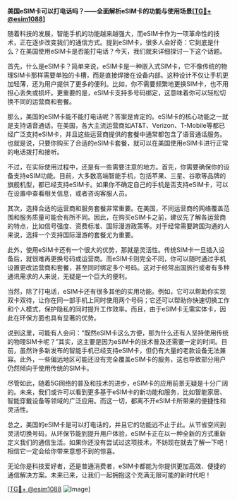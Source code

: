 **美国eSIM卡可以打电话吗？——全面解析eSIM卡的功能与使用场景[[TG💪+ @esim1088](https://t.me/s/esim1088)]**

随着科技的发展，智能手机的功能越来越强大，而eSIM卡作为一项革命性的技术，正在逐步改变我们的通信方式。提到eSIM卡，很多人会好奇：它到底是什么？在美国使用eSIM卡是否能打电话？今天，我们就来详细探讨一下这个话题。

首先，什么是eSIM卡？简单来说，eSIM卡是一种嵌入式SIM卡，它不像传统的物理SIM卡那样需要单独的卡槽，而是直接焊接在设备内部。这种设计不仅让手机更加轻薄，还为用户提供了更多的便利。比如，你不需要频繁地更换SIM卡，也不用担心丢失或损坏。更重要的是，eSIM卡支持多号码绑定，这意味着你可以轻松切换不同的运营商和套餐。

那么，美国的eSIM卡能不能打电话呢？答案是肯定的。eSIM卡的核心功能之一就是支持语音通话。在美国，各大主流运营商如AT&T、Verizon、T-Mobile等都已经广泛支持eSIM卡，并且这些运营商提供的套餐中通常都包含了语音通话服务。也就是说，只要你购买了合适的eSIM卡套餐，就可以在美国使用eSIM卡进行正常的电话拨打和接听。

不过，在实际使用过程中，还是有一些需要注意的地方。首先，你需要确保你的设备支持eSIM功能。目前，大多数高端智能手机，包括苹果、三星、谷歌等品牌的旗舰机型，都已经支持eSIM卡。如果你不确定自己的手机是否支持eSIM卡，可以在设置中查看相关信息，或者咨询客服人员。

其次，选择合适的运营商和服务套餐非常重要。在美国，不同运营商的网络覆盖范围和服务质量可能会有所不同。因此，在购买eSIM卡之前，建议先了解各运营商的特点，比如信号强度、资费标准、国际漫游政策等。对于经常需要跨国沟通的人来说，选择一个支持国际漫游的套餐尤为重要。

此外，使用eSIM卡还有一个很大的优势，那就是灵活性。传统SIM卡一旦插入设备后，就很难再更换号码或运营商。而eSIM卡则完全不同，你可以随时通过手机设置更改运营商和套餐，甚至同时绑定多个号码。这对于经常出国旅行或者有多种通讯需求的人来说，无疑是一个巨大的便利。

当然，除了打电话，eSIM卡还有很多其他的实用功能。例如，它可以帮助你实现双卡双待，让你在同一部手机上同时使用两个号码；它还可以帮助你快速切换工作和个人模式，保护隐私的同时提升工作效率。而且，由于eSIM卡无需实体卡，因此在环保方面也具有显著的优势。

说到这里，可能有人会问：“既然eSIM卡这么方便，那为什么还有人坚持使用传统的物理SIM卡呢？”其实，这主要是因为eSIM卡的技术普及还需要一定的时间。目前，虽然许多新发布的智能手机已经支持eSIM卡，但仍有大量的老款设备无法兼容。此外，一些偏远地区可能还没有完全覆盖eSIM卡的服务，这也导致部分用户仍然倾向于使用传统的SIM卡。

尽管如此，随着5G网络的普及和技术的进步，eSIM卡的应用前景无疑是十分广阔的。未来，我们或许可以看到更多基于eSIM卡的新功能和服务，比如智能家居、智能穿戴设备等领域的广泛应用。而这一切，都离不开eSIM卡所带来的便捷性和灵活性。

总之，美国的eSIM卡是可以打电话的，并且它的功能远不止于此。从节省空间到灵活切换号码，从环保节能到提升用户体验，eSIM卡正在以一种全新的方式重新定义我们的通信生活。如果你还没有尝试过这项技术，不妨现在就去了解一下吧！相信它一定会给你带来意想不到的惊喜。

无论你是科技爱好者，还是普通消费者，eSIM卡都能为你提供更加高效、便捷的通信解决方案。未来已来，让我们一起拥抱这个充满无限可能的新时代吧！

[[TG💪+ @esim1088](https://t.me/s/esim1088) ![Image](https://i.postimg.cc/4NQfJmqS/Snipaste-2025-05-13-00-14-12.png)]